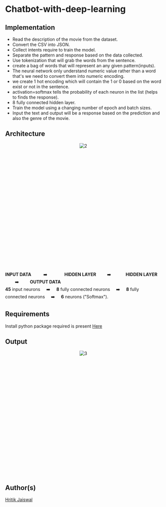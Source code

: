 # Chatbot-with-deep-learning

## Implementation

- Read the description of the movie from the dataset.
- Convert the CSV into JSON.
- Collect intents require to train the model.
- Separate the pattern and response based on the data collected.
- Use tokenization that will grab the words from the sentence.
- create a bag of words that will represent an any given pattern(inputs).
- The neural network only understand numeric value rather than a word that's we need to convert them into numeric encoding.
- we create 1 hot encoding which will contain the 1 or 0 based on the word exist or not in the sentence.
- activation=softmax tells the probability of each neuron in the list (helps to finds the response).
- 8 fully connected hidden layer.
- Train the model using a changing number of epoch and batch sizes.
- Input the text and output will be a response based on the prediction and also the genre of the movie.

## Architecture

<div align="center" style="height:400px">
<img src="https://i.ibb.co/tX5dCbx/2.png" alt="2" border="0">
</div>

**INPUT DATA** &nbsp;&nbsp;&nbsp;&nbsp;&nbsp;&nbsp;&nbsp;&nbsp; :arrow_right: &nbsp;&nbsp;&nbsp;&nbsp;&nbsp;&nbsp;&nbsp;&nbsp;&nbsp;&nbsp;&nbsp;&nbsp; **HIDDEN LAYER** &nbsp;&nbsp;&nbsp;&nbsp;&nbsp;&nbsp;&nbsp;&nbsp;:arrow_right:&nbsp;&nbsp;&nbsp;&nbsp;&nbsp;&nbsp;&nbsp;&nbsp;&nbsp;&nbsp;&nbsp; **HIDDEN LAYER** &nbsp;&nbsp;&nbsp;&nbsp;&nbsp;&nbsp;&nbsp;&nbsp;:arrow_right: &nbsp;&nbsp;&nbsp;&nbsp;&nbsp;&nbsp;&nbsp;&nbsp;**OUTPUT DATA** <br>
**45** input neurons &nbsp;&nbsp;&nbsp;&nbsp;:arrow_right:&nbsp;&nbsp;&nbsp;&nbsp; **8** fully connected neurons &nbsp;&nbsp;&nbsp;&nbsp;:arrow_right:&nbsp;&nbsp;&nbsp;&nbsp; **8** fully connected neurons &nbsp;&nbsp;&nbsp;&nbsp;:arrow_right: &nbsp;&nbsp;&nbsp;&nbsp;**6** neurons ("Softmax").

## Requirements

Install python package required is present [Here](https://gist.github.com/hritik5102/569333e9f89b9377315e33c2d2a7217d)

## Output

<div align="center" style="height:400px">
<img src="https://i.ibb.co/KrBqhBT/3.jpg" alt="3" border="0">
</div>

## Author(s)

[Hritik Jaiswal](https://github.com/hritik5102)
